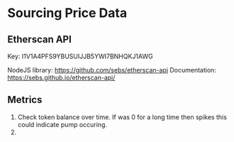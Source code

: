 # Sourcing Price Data

## Etherscan API

Key: I1V1A4PFS9YBUSUIJJB5YWI7BNHQKJ1AWG

NodeJS library: https://github.com/sebs/etherscan-api
Documentation: https://sebs.github.io/etherscan-api/

## Metrics

1. Check token balance over time. If was 0 for a long time then spikes this could indicate pump occuring.
2.
